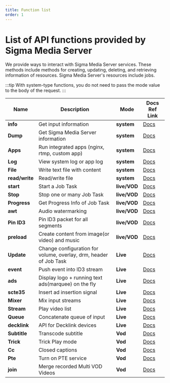 ```yaml
---
title: Function list
order: 1
---
```


# List of API functions provided by Sigma Media Server

We provide ways to interact with Sigma Media Server services. These methods include methods for creating, updating, deleting, and retrieving information of resources. Sigma Media Server's resources include jobs.

:::tip
With system-type functions, you do not need to pass the mode value to the body of the request.
:::

| **Name**       | Description                                                            | **Mode**     | Docs Ref Link |
| -------------- | ---------------------------------------------------------------------- | ------------ | ------------- |
| **info**       | Get input information                                                  | **system**   | [Docs](#)     |
| **Dump**       | Get Sigma Media Server information                                     | **system**   | [Docs](#)     |
| **Apps**       | Run integrated apps (nginx, rtmp, custom app)       | **system**   | [Docs](#)     |
| **Log**        | View system log or app log                                             | **system**   | [Docs](#)     |
| **File**       | Write text file with content                                           | **system**   | [Docs](#)     |
| **read/write** | Read/write file                                                        | **system**   | [Docs](#)     |
| **start**      | Start a Job Task                                                       | **live/VOD** | [Docs](#)     |
| **Stop**       | Stop one or many Job Task                                              | **live/VOD** | [Docs](#)     |
| **Progress**   | Get Progress Info of Job Task                                          | **live/VOD** | [Docs](#)     |
| **awt**        | Audio watermarking                                                     | **live/VOD** | [Docs](#)     |
| **Pin ID3**    | Pin ID3 packet for all segments                                        | **live/VOD** | [Docs](#)     |
| **preload**    | Create content from image(or video) and music       | **live/VOD** | [Docs](#)     |
| **Update**     | Change configuration for volume, overlay, drm, header of Job Task      | **Live**     | [Docs](#)     |
| **event**      | Push event into ID3 stream                                             | **Live**     | [Docs](#)     |
| **ads**        | Display logo + running text ads(marquee) on the fly | **Live**     | [Docs](#)     |
| **scte35**     | Insert ad insertion signal                                             | **Live**     | [Docs](#)     |
| **Mixer**      | Mix input streams                                                      | **Live**     | [Docs](#)     |
| **Stream**     | Play video list                                                        | **Live**     | [Docs](#)     |
| **Queue**      | Concatenate queue of input                                             | **Live**     | [Docs](#)     |
| **decklink**   | API for Decklink devices                                               | **Live**     | [Docs](#)     |
| **Subtitle**   | Transcode subtitle                                                     | **Vod**      | [Docs](#)     |
| **Trick**      | Trick Play mode                                                        | **Vod**      | [Docs](#)     |
| **Cc**         | Closed captions                                                        | **Vod**      | [Docs](#)     |
| **Pte**        | Turn on PTE service                                                    | **Vod**      | [Docs](#)     |
| **join**       | Merge recorded Multi VOD Videos                                        | **Vod**      | [Docs](#)     |
